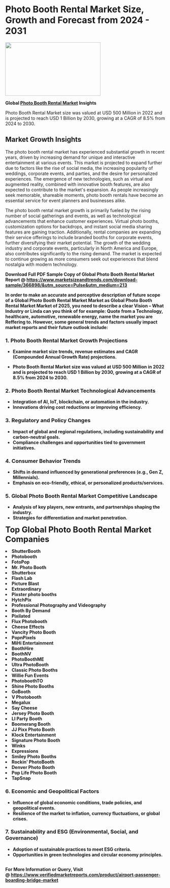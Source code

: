 <H1>Photo Booth Rental Market Size, Growth and Forecast from 2024 - 2031</H1><img class="aligncenter size-medium wp-image-584254" src="https://thirdeyenews.in/wp-content/uploads/2024/09/Global-Market-Research-300x168.jpeg" alt="" width="300" height="168" /><p><strong>Global&nbsp;<a href="https://www.marketsizeandtrends.com/download-sample/366898/&amp;utm_source=Pulse&amp;utm_medium=213">Photo Booth Rental Market</a> Insights</strong></p><p>Photo Booth Rental Market size was valued at USD 500 Million in 2022 and is projected to reach USD 1 Billion by 2030, growing at a CAGR of 8.5% from 2024 to 2030.</p><p><h2>Market Growth Insights</h2> <p>The photo booth rental market has experienced substantial growth in recent years, driven by increasing demand for unique and interactive entertainment at various events. This market is projected to expand further due to factors like the rise of social media, the increasing popularity of weddings, corporate events, and parties, and the desire for personalized experiences. The emergence of new technologies, such as virtual and augmented reality, combined with innovative booth features, are also expected to contribute to the market's expansion. As people increasingly seek memorable, shareable moments, photo booth rentals have become an essential service for event planners and businesses alike.</p> <p><strong></strong></p> <p>The photo booth rental market growth is primarily fueled by the rising number of social gatherings and events, as well as technological advancements that enhance customer experiences. Virtual photo booths, customization options for backdrops, and instant social media sharing features are gaining traction. Additionally, rental companies are expanding their service offerings to include branded booths for corporate events, further diversifying their market potential. The growth of the wedding industry and corporate events, particularly in North America and Europe, also contributes significantly to the rising demand. The market is expected to continue growing as more consumers seek out experiences that blend nostalgia with modern technology.</p> <p><strong></p><p><span class=""><strong>Download Full PDF Sample Copy of Global Photo Booth Rental Market Report</strong> @ <a href="https://www.marketsizeandtrends.com/download-sample/366898/&amp;utm_source=Pulse&amp;utm_medium=213" target="_blank">https://www.marketsizeandtrends.com/download-sample/366898/&amp;utm_source=Pulse&amp;utm_medium=213</a></span></p><p>In order to make an accurate and perceptive description of future scope of a Global&nbsp;Photo Booth Rental Market Market as Global&nbsp;Photo Booth Rental Market Market of 2025, you need to describe a clear Vision &ndash; What Industry or Linda can you think of for example: Quote from a Technology, healthcare, automotive, renewable energy, name the market you are Reffering to. However, some general trends and factors usually impact market reports and their future outlook include:</p><h3>1.&nbsp;<strong>Photo Booth Rental Market Growth Projections</strong></h3><ul><li>Examine market size trends, revenue estimates and CAGR (Compounded Annual Growth Rate) projections.</li><li><p>Photo Booth Rental Market size was valued at USD 500 Million in 2022 and is projected to reach USD 1 Billion by 2030, growing at a CAGR of 8.5% from 2024 to 2030.</p></li></ul><h3>2.&nbsp;<strong>Photo Booth Rental Market Technological Advancements</strong></h3><ul><li>Integration of AI, IoT, blockchain, or automation in the industry.</li><li>Innovations driving cost reductions or improving efficiency.</li></ul><h3>3.&nbsp;<strong>Regulatory and Policy Changes</strong></h3><ul><li>Impact of global and regional regulations, including sustainability and carbon-neutral goals.</li><li>Compliance challenges and opportunities tied to government initiatives.</li></ul><h3>4.&nbsp;<strong>Consumer Behavior Trends</strong></h3><ul><li>Shifts in demand influenced by generational preferences (e.g., Gen Z, Millennials).</li><li>Emphasis on eco-friendly, ethical, or personalized products/services.</li></ul><h3>5.&nbsp;<strong>Global Photo Booth Rental Market Competitive Landscape</strong></h3><ul><li>Analysis of key players, new entrants, and partnerships shaping the industry.</li><li>Strategies for differentiation and market penetration.</li></ul><p data-pm-slice="1 1 []"><span style="color: inherit; font-family: inherit; font-size: 25px;">Top Global Photo Booth Rental Market Companies</span></p><div class="" data-test-id=""><p><li>ShutterBooth</li><li> Photobooth</li><li> FotoPop</li><li> Mr. Photo Booth</li><li> Shutterbox</li><li> Flash Lab</li><li> Picture Blast</li><li> Extraordinary</li><li> Pixster photo booths</li><li> HytchPix</li><li> Professional Photography and Videography</li><li> Booth By Demand</li><li> Pixilated</li><li> Flux Photobooth</li><li> Cheese Effects</li><li> Vancity Photo Booth</li><li> PopnPixels</li><li> MiHi Entertainment</li><li> BoothHire</li><li> BoothNV</li><li> PhotoBoothME</li><li> Ultra PhotoBooth</li><li> Classic Photo Booths</li><li> Willie Fun Events</li><li> PhotoboothTO</li><li> Shine Photo Booths</li><li> GoBooth</li><li> V Photobooth</li><li> Megalux</li><li> Say Cheese</li><li> Jersey Photo Booth</li><li> LI Party Booth</li><li> Boomerang Booth</li><li> JJ Pixx Photo Booth</li><li> Klock Entertainment</li><li> Signature Photo Booth</li><li> Winks</li><li> Expressions</li><li> Smiley Photo Booths</li><li> Rockin' PhotoBooth</li><li> Denver Photo Booth</li><li> Pop Life Photo Booth</li><li> TapSnap</li></p></div><h3>6.&nbsp;<strong>Economic and Geopolitical Factors</strong></h3><ul><li>Influence of global economic conditions, trade policies, and geopolitical events.</li><li>Resilience of the market to inflation, currency fluctuations, or global crises.</li></ul><h3>7.&nbsp;<strong>Sustainability and ESG (Environmental, Social, and Governance)</strong></h3><ul><li>Adoption of sustainable practices to meet ESG criteria.</li><li>Opportunities in green technologies and circular economy principles.</li></ul><h2><strong style="font-size: 14px;">For More Information or Query, Visit @&nbsp;</strong><a style="background-color: #ffffff; font-size: 14px;" href="https://www.marketsizeandtrends.com/report/photo-booth-rental-market/" target="_blank">https://www.verifiedmarketreports.com/product/airport-passenger-boarding-bridge-market</a></h2>
